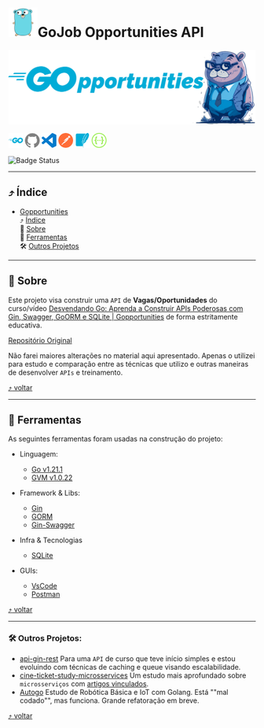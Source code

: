 <a id="topo"></a>
# <img src="./misc/images/icons/go-original.svg" width="60px" height="60px" alt="go" title="Go">GoJob Opportunities API


<img src="./misc/images/GopportunitiesHeader.svg">

[<img src="./misc/images/icons/go.svg" width="30px" height="30px" alt="go" title="Go">](https://go.dev/)  [<img src="./misc/images/icons/github.svg" width="30px" height="30px" alt="GitHub" title="GitHub">](https://github.com/jtonynet) [<img src="./misc/images/icons/visualstudiocode.svg" width="30px" height="30px" alt="vscode" title="vscode">](https://code.visualstudio.com/) [<img src="./misc/images/icons/postman.svg" width="30px" height="30px" alt="postman" title="postman">](https://blog.postman.com/introducing-the-postman-vs-code-extension/) [<img src="./misc/images/icons/sqlite.svg" width="30px" height="30px" alt="SQLite" title="SQLite">](https://www.sqlite.org/index.html) [<img src="./misc/images/icons/swagger.svg" width="30px" height="30px" alt="Swagger" title="Swagger">](https://swagger.io/)

![Badge Status](https://img.shields.io/badge/STATUS_DO_CURSO-ENCERRADO-blue)

---

<a id="indice"></a>

## :arrow_heading_up: Índice

<!--ts-->
- [Gopportunities](#topo)<br/>
  :arrow_heading_up: [Índice](#arrow_heading_up-índice)<br/>
  :green_book: [Sobre](#green_book-sobre)<br/>
  :hammer: [Ferramentas](#hammer-ferramentas)<br/>
  🛠️ [Outros Projetos](#outros)<br/>



---

<a id="sobre"></a>
## :green_book: Sobre
Este projeto visa construir uma `API` de **Vagas/Oportunidades** do curso/vídeo [Desvendando Go: Aprenda a Construir APIs Poderosas com Gin, Swagger, GoORM e SQLite | Gopportunities](https://www.youtube.com/watch?v=wyEYpX5U4Vg) de forma estritamente educativa.

[Repositório Original](https://github.com/arthur404dev/gopportunities)

Não farei maiores alterações no material aqui apresentado. Apenas o utilizei para estudo e comparação entre as técnicas que utilizo e outras maneiras de desenvolver `APIs` e treinamento.

[:arrow_heading_up: voltar](#indice)

---

<a id="ferramentas"></a>
## :hammer: Ferramentas
As seguintes ferramentas foram usadas na construção do projeto:

- Linguagem:
  - [Go v1.21.1](https://go.dev/)
  - [GVM v1.0.22](https://github.com/moovweb/gvm)

- Framework & Libs:
  - [Gin](https://gin-gonic.com/)
  - [GORM](https://gorm.io/index.html)
  - [Gin-Swagger](https://github.com/swaggo/gin-swagger)

- Infra & Tecnologias
  - [SQLite](https://www.sqlite.org/index.html)

- GUIs:
  - [VsCode](https://code.visualstudio.com/)
  - [Postman](https://blog.postman.com/introducing-the-postman-vs-code-extension/)


[:arrow_heading_up: voltar](#indice)

---

<a id="outros"></a>
### 🛠️ Outros Projetos:
- [api-gin-rest](https://github.com/jtonynet/api-gin-rest) Para uma `API` de curso que teve início simples e estou evoluindo com técnicas de caching e queue visando escalabilidade.
- [cine-ticket-study-microsservices](https://github.com/jtonynet/cine-ticket-study-microsservices) Um estudo mais aprofundado sobre `microsserviços` com [artigos vinculados](https://dev.to/learningenuity).
- [Autogo](https://github.com/jtonynet/autogo) Estudo de Robótica Básica e IoT com Golang. Está ""mal codado"", mas funciona. Grande refatoração em breve.

[:arrow_heading_up: voltar](#indice)